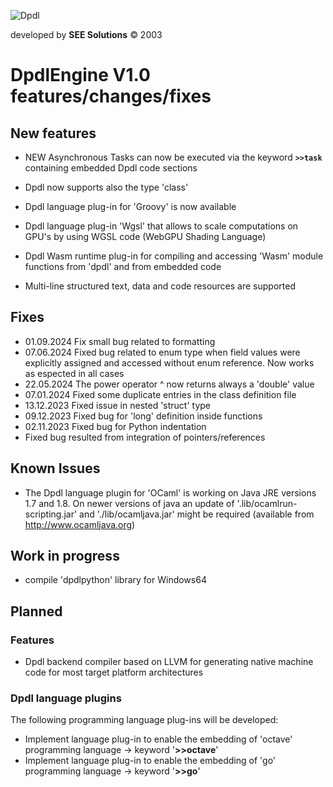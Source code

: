 
![Dpdl](https://www.dpdl.io/images/dpdl-io.png)

developed by
**SEE Solutions**
&copy; 2003

# DpdlEngine V1.0 features/changes/fixes

## New features

* NEW Asynchronous Tasks can now be executed via the keyword **`>>task`** containing embedded Dpdl code sections 

* Dpdl now supports also the type 'class'

* Dpdl language plug-in for 'Groovy' is now available

* Dpdl language plug-in 'Wgsl' that allows to scale computations on GPU's by using WGSL code (WebGPU Shading Language)

* Dpdl Wasm runtime plug-in for compiling and accessing 'Wasm' module functions from 'dpdl' and from embedded code

* Multi-line structured text, data and code resources are supported


## Fixes

* 01.09.2024 Fix small bug related to formatting
* 07.06.2024 Fixed bug related to enum type when field values were explicitly assigned and accessed without enum reference. Now works as espected in all cases
* 22.05.2024 The power operator ^ now returns always a 'double' value
* 07.01.2024 Fixed some duplicate entries in the class definition file
* 13.12.2023 Fixed issue in nested 'struct' type
* 09.12.2023 Fixed bug for 'long' definition inside functions
* 02.11.2023 Fixed bug for Python indentation
* Fixed bug resulted from integration of pointers/references


## Known Issues

* The Dpdl language plugin for 'OCaml' is working on Java JRE versions 1.7 and 1.8. On newer versions of java an
update of '.lib/ocamlrun-scripting.jar' and './lib/ocamljava.jar' might be required (available from http://www.ocamljava.org)


## Work in progress

* compile 'dpdlpython' library for Windows64


## Planned

### Features

* Dpdl backend compiler based on LLVM for generating native machine code for most target platform architectures


### Dpdl language plugins

The following programming language plug-ins will be developed:

* Implement language plug-in to enable the embedding of 'octave' programming language -> keyword '**>>octave**'
* Implement language plug-in to enable the embedding of 'go' programming language -> keyword '**>>go**'


